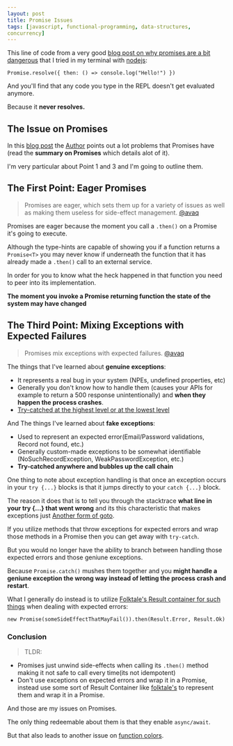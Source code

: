 ```yaml
---
layout: post
title: Promise Issues
tags: [javascript, functional-programming, data-structures,
concurrency]
---
```


This line of code from a very good [blog post on why promises are a bit dangerous][broken-promises] that I tried in my terminal with [nodejs][nodejs]:

    Promise.resolve({ then: () => console.log("Hello!") })

And you'll find that any code you type in the REPL doesn't get evaluated anymore.

Because it **never resolves.**

## The Issue on Promises

In this [blog post][broken-promises] the [Author][@avaq] points out a lot problems that Promises have (read the **summary on Promises** which details alot of it).

I'm very particular about Point 1 and 3 and I'm going to outline them.

## The First Point: Eager Promises

> Promises are eager, which sets them up for a variety of issues as well as making them useless for side-effect management. 
> [@avaq][@avaq]


Promises are eager because the moment you call a `.then()` on a Promise it's going to execute.

Although the type-hints are capable of showing you if a function returns a `Promise<T>` you may never know if underneath the function that it has already made a `.then()` call to an external service.

In order for you to know what the heck happened in that function you need to peer into its implementation.

**The moment you invoke a Promise returning function the state of the system may have changed**

## The Third Point: Mixing Exceptions with Expected Failures

> Promises mix exceptions with expected failures. 
> [@avaq][@avaq]

The things that I've learned about **genuine exceptions**:

* It represents a real bug in your system (NPEs, undefined properties, etc)
* Generally you don't know how to handle them (causes your APIs for example to return a 500 response unintentionally) and **when they happen the process crashes**.
* [Try-catched at the highest level or at the lowest level][try-catch-boundary]

And The things I've learned about **fake exceptions**:

* Used to represent an expected error(Email/Password validations, Record not found, etc.)
* Generally custom-made exceptions to be somewhat identifiable (NoSuchRecordException, WeakPasswordException, etc.)
* **Try-catched anywhere and bubbles up the call chain**

One thing to note about exception handling is that once an exception occurs in your `try {...}` blocks is that it jumps directly to your `catch {...}` block. 

The reason it does that is to tell you through the stacktrace **what line in your try {...} that went wrong** and its this characteristic that makes exceptions just [Another form of goto][exceptions-are-gotos].

If you utilize methods that throw exceptions for expected errors and wrap those methods in a Promise then you can get away with `try-catch`.

But you would no longer have the ability to branch between handling those expected errors and those geniune exceptions.

Because `Promise.catch()` mushes them together and you **might handle a geniune exception the wrong way instead of letting the process crash and restart**.

What I generally do instead is to utilize [Folktale's Result container for such things][folktale-result] when dealing with expected errors:

    new Promise(someSideEffectThatMayFail()).then(Result.Error, Result.Ok)

### Conclusion

> TLDR: 
  * Promises just unwind side-effects when calling its `.then()` method making it not safe to call every time(its not idempotent)
  * Don't use exceptions on expected errors and wrap it in a Promise, instead use some sort of Result Container like [folktale's][folktale-result] to represent them and wrap it in a Promise.

And those are my issues on Promises. 

The only thing redeemable about them is that they enable `async/await`. 

But that also leads to another issue on [function colors][function-colors].

[exceptions-are-gotos]:http://xahlee.info/comp/why_i_hate_exceptions.html
[broken-promises]:https://medium.com/@avaq/broken-promises-2ae92780f33
[function-colors]:http://journal.stuffwithstuff.com/2015/02/01/what-color-is-your-function/
[try-catch-boundary]:https://enterprisecraftsmanship.com/2015/02/26/exceptions-for-flow-control-in-c/
[nodejs]:https://nodejs.org/en/
[folktale-result]:https://folktale.origamitower.com/docs/v2.3.0/migrating/from-data.either/
[@avaq]:https://medium.com/@avaq